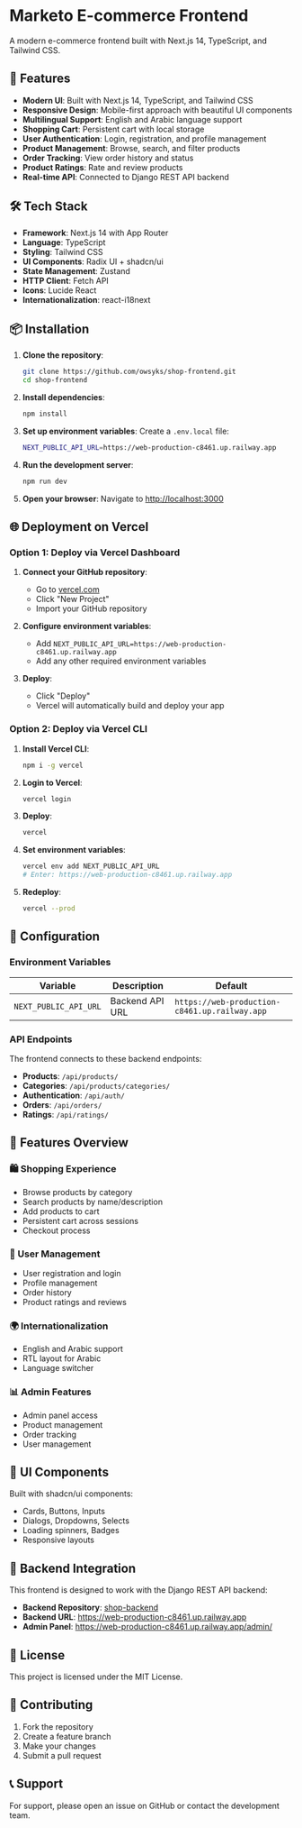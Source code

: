 # Marketo E-commerce Frontend

A modern e-commerce frontend built with Next.js 14, TypeScript, and Tailwind CSS.

## 🚀 Features

- **Modern UI**: Built with Next.js 14, TypeScript, and Tailwind CSS
- **Responsive Design**: Mobile-first approach with beautiful UI components
- **Multilingual Support**: English and Arabic language support
- **Shopping Cart**: Persistent cart with local storage
- **User Authentication**: Login, registration, and profile management
- **Product Management**: Browse, search, and filter products
- **Order Tracking**: View order history and status
- **Product Ratings**: Rate and review products
- **Real-time API**: Connected to Django REST API backend

## 🛠️ Tech Stack

- **Framework**: Next.js 14 with App Router
- **Language**: TypeScript
- **Styling**: Tailwind CSS
- **UI Components**: Radix UI + shadcn/ui
- **State Management**: Zustand
- **HTTP Client**: Fetch API
- **Icons**: Lucide React
- **Internationalization**: react-i18next

## 📦 Installation

1. **Clone the repository**:
   ```bash
   git clone https://github.com/owsyks/shop-frontend.git
   cd shop-frontend
   ```

2. **Install dependencies**:
   ```bash
   npm install
   ```

3. **Set up environment variables**:
   Create a `.env.local` file:
   ```bash
   NEXT_PUBLIC_API_URL=https://web-production-c8461.up.railway.app
   ```

4. **Run the development server**:
   ```bash
   npm run dev
   ```

5. **Open your browser**:
   Navigate to [http://localhost:3000](http://localhost:3000)

## 🌐 Deployment on Vercel

### Option 1: Deploy via Vercel Dashboard

1. **Connect your GitHub repository**:
   - Go to [vercel.com](https://vercel.com)
   - Click "New Project"
   - Import your GitHub repository

2. **Configure environment variables**:
   - Add `NEXT_PUBLIC_API_URL=https://web-production-c8461.up.railway.app`
   - Add any other required environment variables

3. **Deploy**:
   - Click "Deploy"
   - Vercel will automatically build and deploy your app

### Option 2: Deploy via Vercel CLI

1. **Install Vercel CLI**:
   ```bash
   npm i -g vercel
   ```

2. **Login to Vercel**:
   ```bash
   vercel login
   ```

3. **Deploy**:
   ```bash
   vercel
   ```

4. **Set environment variables**:
   ```bash
   vercel env add NEXT_PUBLIC_API_URL
   # Enter: https://web-production-c8461.up.railway.app
   ```

5. **Redeploy**:
   ```bash
   vercel --prod
   ```

## 🔧 Configuration

### Environment Variables

| Variable | Description | Default |
|----------|-------------|---------|
| `NEXT_PUBLIC_API_URL` | Backend API URL | `https://web-production-c8461.up.railway.app` |

### API Endpoints

The frontend connects to these backend endpoints:

- **Products**: `/api/products/`
- **Categories**: `/api/products/categories/`
- **Authentication**: `/api/auth/`
- **Orders**: `/api/orders/`
- **Ratings**: `/api/ratings/`

## 📱 Features Overview

### 🛍️ Shopping Experience
- Browse products by category
- Search products by name/description
- Add products to cart
- Persistent cart across sessions
- Checkout process

### 👤 User Management
- User registration and login
- Profile management
- Order history
- Product ratings and reviews

### 🌍 Internationalization
- English and Arabic support
- RTL layout for Arabic
- Language switcher

### 📊 Admin Features
- Admin panel access
- Product management
- Order tracking
- User management

## 🎨 UI Components

Built with shadcn/ui components:
- Cards, Buttons, Inputs
- Dialogs, Dropdowns, Selects
- Loading spinners, Badges
- Responsive layouts

## 🔗 Backend Integration

This frontend is designed to work with the Django REST API backend:
- **Backend Repository**: [shop-backend](https://github.com/owsyks/shop-backend.git)
- **Backend URL**: https://web-production-c8461.up.railway.app
- **Admin Panel**: https://web-production-c8461.up.railway.app/admin/

## 📄 License

This project is licensed under the MIT License.

## 🤝 Contributing

1. Fork the repository
2. Create a feature branch
3. Make your changes
4. Submit a pull request

## 📞 Support

For support, please open an issue on GitHub or contact the development team.
